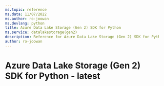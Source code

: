 ```yaml
---
ms.topic: reference
ms.data: 11/07/2022
ms.author: ro-joowan
ms.devlang: python
title: Azure Data Lake Storage (Gen 2) SDK for Python
ms.service: datalakestorage(gen2)
description: Reference for Azure Data Lake Storage (Gen 2) SDK for Python
author: ro-joowan
---
```

# Azure Data Lake Storage (Gen 2) SDK for Python - latest